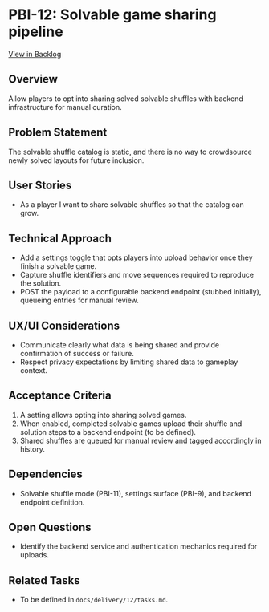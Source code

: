 # PBI-12: Solvable game sharing pipeline

[View in Backlog](../backlog.md#user-content-12)

## Overview
Allow players to opt into sharing solved solvable shuffles with backend infrastructure for manual curation.

## Problem Statement
The solvable shuffle catalog is static, and there is no way to crowdsource newly solved layouts for future inclusion.

## User Stories
- As a player I want to share solvable shuffles so that the catalog can grow.

## Technical Approach
- Add a settings toggle that opts players into upload behavior once they finish a solvable game.
- Capture shuffle identifiers and move sequences required to reproduce the solution.
- POST the payload to a configurable backend endpoint (stubbed initially), queueing entries for manual review.

## UX/UI Considerations
- Communicate clearly what data is being shared and provide confirmation of success or failure.
- Respect privacy expectations by limiting shared data to gameplay context.

## Acceptance Criteria
1. A setting allows opting into sharing solved games.
2. When enabled, completed solvable games upload their shuffle and solution steps to a backend endpoint (to be defined).
3. Shared shuffles are queued for manual review and tagged accordingly in history.

## Dependencies
- Solvable shuffle mode (PBI-11), settings surface (PBI-9), and backend endpoint definition.

## Open Questions
- Identify the backend service and authentication mechanics required for uploads.

## Related Tasks
- To be defined in `docs/delivery/12/tasks.md`.

